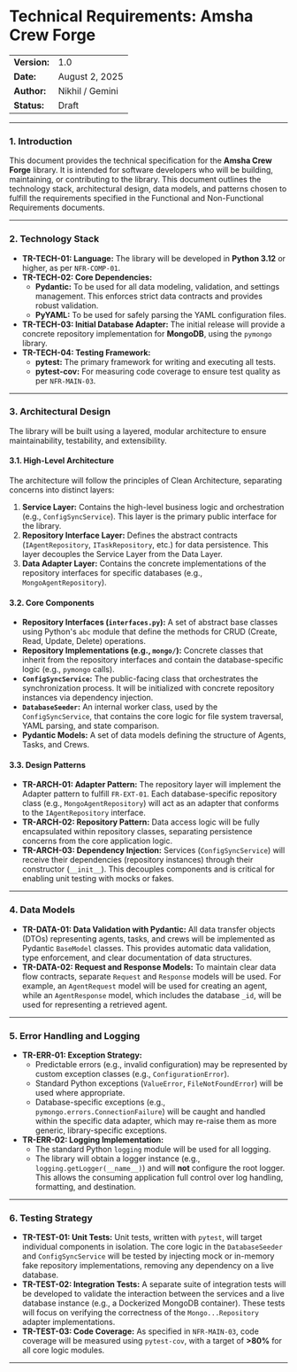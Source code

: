 # Technical Requirements: Amsha Crew Forge

| | |
| :--- | :--- |
| **Version:** | 1.0 |
| **Date:** | August 2, 2025 |
| **Author:** | Nikhil / Gemini |
| **Status:** | Draft |

-----

### 1. Introduction

This document provides the technical specification for the **Amsha Crew Forge** library. It is intended for software developers who will be building, maintaining, or contributing to the library. This document outlines the technology stack, architectural design, data models, and patterns chosen to fulfill the requirements specified in the Functional and Non-Functional Requirements documents.

-----

### 2. Technology Stack

-   **TR-TECH-01: Language:** The library will be developed in **Python 3.12** or higher, as per `NFR-COMP-01`.
-   **TR-TECH-02: Core Dependencies:**
    * **Pydantic:** To be used for all data modeling, validation, and settings management. This enforces strict data contracts and provides robust validation.
    * **PyYAML:** To be used for safely parsing the YAML configuration files.
-   **TR-TECH-03: Initial Database Adapter:** The initial release will provide a concrete repository implementation for **MongoDB**, using the `pymongo` library.
-   **TR-TECH-04: Testing Framework:**
    * **pytest:** The primary framework for writing and executing all tests.
    * **pytest-cov:** For measuring code coverage to ensure test quality as per `NFR-MAIN-03`.

-----

### 3. Architectural Design

The library will be built using a layered, modular architecture to ensure maintainability, testability, and extensibility.

#### 3.1. High-Level Architecture

The architecture will follow the principles of Clean Architecture, separating concerns into distinct layers:

1.  **Service Layer:** Contains the high-level business logic and orchestration (e.g., `ConfigSyncService`). This layer is the primary public interface for the library.
2.  **Repository Interface Layer:** Defines the abstract contracts (`IAgentRepository`, `ITaskRepository`, etc.) for data persistence. This layer decouples the Service Layer from the Data Layer.
3.  **Data Adapter Layer:** Contains the concrete implementations of the repository interfaces for specific databases (e.g., `MongoAgentRepository`).

#### 3.2. Core Components

-   **Repository Interfaces (`interfaces.py`):** A set of abstract base classes using Python's `abc` module that define the methods for CRUD (Create, Read, Update, Delete) operations.
-   **Repository Implementations (e.g., `mongo/`):** Concrete classes that inherit from the repository interfaces and contain the database-specific logic (e.g., `pymongo` calls).
-   **`ConfigSyncService`:** The public-facing class that orchestrates the synchronization process. It will be initialized with concrete repository instances via dependency injection.
-   **`DatabaseSeeder`:** An internal worker class, used by the `ConfigSyncService`, that contains the core logic for file system traversal, YAML parsing, and state comparison.
-   **Pydantic Models:** A set of data models defining the structure of Agents, Tasks, and Crews.

#### 3.3. Design Patterns

-   **TR-ARCH-01: Adapter Pattern:** The repository layer will implement the Adapter pattern to fulfill `FR-EXT-01`. Each database-specific repository class (e.g., `MongoAgentRepository`) will act as an adapter that conforms to the `IAgentRepository` interface.
-   **TR-ARCH-02: Repository Pattern:** Data access logic will be fully encapsulated within repository classes, separating persistence concerns from the core application logic.
-   **TR-ARCH-03: Dependency Injection:** Services (`ConfigSyncService`) will receive their dependencies (repository instances) through their constructor (`__init__`). This decouples components and is critical for enabling unit testing with mocks or fakes.

-----

### 4. Data Models

-   **TR-DATA-01: Data Validation with Pydantic:** All data transfer objects (DTOs) representing agents, tasks, and crews will be implemented as Pydantic `BaseModel` classes. This provides automatic data validation, type enforcement, and clear documentation of data structures.
-   **TR-DATA-02: Request and Response Models:** To maintain clear data flow contracts, separate `Request` and `Response` models will be used. For example, an `AgentRequest` model will be used for creating an agent, while an `AgentResponse` model, which includes the database `_id`, will be used for representing a retrieved agent.

-----

### 5. Error Handling and Logging

-   **TR-ERR-01: Exception Strategy:**
    * Predictable errors (e.g., invalid configuration) may be represented by custom exception classes (e.g., `ConfigurationError`).
    * Standard Python exceptions (`ValueError`, `FileNotFoundError`) will be used where appropriate.
    * Database-specific exceptions (e.g., `pymongo.errors.ConnectionFailure`) will be caught and handled within the specific data adapter, which may re-raise them as more generic, library-specific exceptions.
-   **TR-ERR-02: Logging Implementation:**
    * The standard Python `logging` module will be used for all logging.
    * The library will obtain a logger instance (e.g., `logging.getLogger(__name__)`) and will **not** configure the root logger. This allows the consuming application full control over log handling, formatting, and destination.

-----

### 6. Testing Strategy

-   **TR-TEST-01: Unit Tests:** Unit tests, written with `pytest`, will target individual components in isolation. The core logic in the `DatabaseSeeder` and `ConfigSyncService` will be tested by injecting mock or in-memory fake repository implementations, removing any dependency on a live database.
-   **TR-TEST-02: Integration Tests:** A separate suite of integration tests will be developed to validate the interaction between the services and a live database instance (e.g., a Dockerized MongoDB container). These tests will focus on verifying the correctness of the `Mongo...Repository` adapter implementations.
-   **TR-TEST-03: Code Coverage:** As specified in `NFR-MAIN-03`, code coverage will be measured using `pytest-cov`, with a target of **>80%** for all core logic modules.

-----